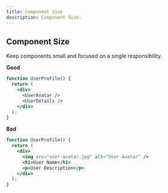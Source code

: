 ```yaml
---
title: Component Size
description: Component Size.
---
```



## Component Size

Keep components small and focused on a single responsibility.


**Good**
```jsx
function UserProfile() {
  return (
    <div>
      <UserAvatar />
      <UserDetails />
    </div>
  );
}
```

**Bad**
```jsx
function UserProfile() {
  return (
    <div>
      <img src="user-avatar.jpg" alt="User Avatar" />
      <h1>User Name</h1>
      <p>User Description</p>
    </div>
  );
}

```